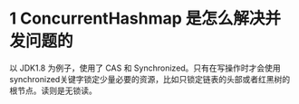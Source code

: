 # 1 ConcurrentHashmap 是怎么解决并发问题的

以 JDK1.8 为例子，使用了 CAS 和 Synchronized。只有在写操作时才会使用synchronized关键字锁定少量必要的资源，比如只锁定链表的头部或者红黑树的根节点。读则是无锁读。
